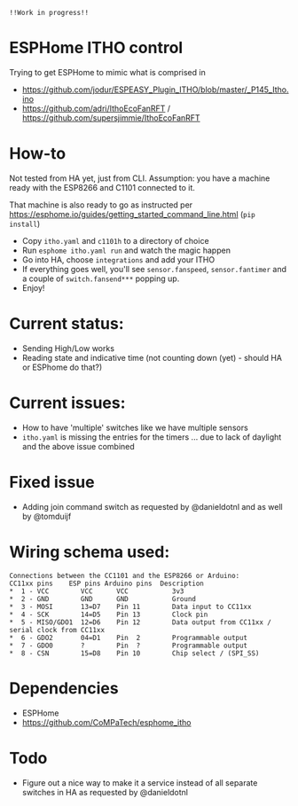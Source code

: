 `!!Work in progress!!`

# ESPHome ITHO control
Trying to get ESPHome to mimic what is comprised in
 
 - https://github.com/jodur/ESPEASY_Plugin_ITHO/blob/master/_P145_Itho.ino
 - https://github.com/adri/IthoEcoFanRFT / https://github.com/supersjimmie/IthoEcoFanRFT


# How-to

Not tested from HA yet, just from CLI. Assumption: you have a machine ready with the ESP8266 and C1101 connected to it.

That machine is also ready to go as instructed per https://esphome.io/guides/getting_started_command_line.html (`pip install`)

- Copy `itho.yaml` and `c1101h` to a directory of choice
- Run `esphome itho.yaml run` and watch the magic happen
- Go into HA, choose `integrations` and add your ITHO
- If everything goes well, you'll see `sensor.fanspeed`, `sensor.fantimer` and a couple of `switch.fansend***` popping up.
- Enjoy!


# Current status:

 - Sending High/Low works
 - Reading state and indicative time (not counting down (yet) - should HA or ESPhome do that?)

# Current issues:

 - How to have 'multiple' switches like we have multiple sensors
 - `itho.yaml` is missing the entries for the timers ... due to lack of daylight and the above issue combined

# Fixed issue

 - Adding join command switch as requested by @danieldotnl and as well by @tomduijf

# Wiring schema used:

```
Connections between the CC1101 and the ESP8266 or Arduino:
CC11xx pins    ESP pins Arduino pins  Description
*  1 - VCC        VCC      VCC           3v3
*  2 - GND        GND      GND           Ground
*  3 - MOSI       13=D7    Pin 11        Data input to CC11xx
*  4 - SCK        14=D5    Pin 13        Clock pin
*  5 - MISO/GDO1  12=D6    Pin 12        Data output from CC11xx / serial clock from CC11xx
*  6 - GDO2       04=D1    Pin  2        Programmable output
*  7 - GDO0       ?        Pin  ?        Programmable output
*  8 - CSN        15=D8    Pin 10        Chip select / (SPI_SS)
```

# Dependencies

 - ESPHome
 - https://github.com/CoMPaTech/esphome_itho

# Todo

 - Figure out a nice way to make it a service instead of all separate switches in HA as requested by @danieldotnl
